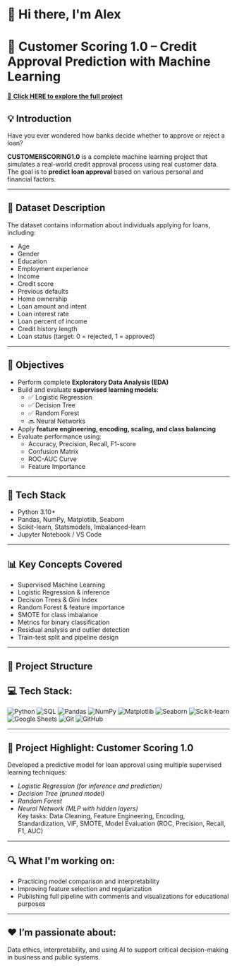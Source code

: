 # 👋 Hi there, I'm Alex

# 🏦 Customer Scoring 1.0 – Credit Approval Prediction with Machine Learning

[🔗 **Click HERE to explore the full project**](https://github.com/AleXcapo7/CUSTOMER_SCORING1.0)

## 💡 Introduction
Have you ever wondered how banks decide whether to approve or reject a loan?

**CUSTOMERSCORING1.0** is a complete machine learning project that simulates a real-world credit approval process using real customer data. The goal is to **predict loan approval** based on various personal and financial factors.

---

## 📂 Dataset Description
The dataset contains information about individuals applying for loans, including:
- Age
- Gender
- Education
- Employment experience
- Income
- Credit score
- Previous defaults
- Home ownership
- Loan amount and intent
- Loan interest rate
- Loan percent of income
- Credit history length
- Loan status (target: 0 = rejected, 1 = approved)

---

## 🚀 Objectives
- Perform complete **Exploratory Data Analysis (EDA)**
- Build and evaluate **supervised learning models**:
  - ✅ Logistic Regression
  - ✅ Decision Tree
  - ✅ Random Forest
  - 🔜 Neural Networks
- Apply **feature engineering, encoding, scaling, and class balancing**
- Evaluate performance using:
  - Accuracy, Precision, Recall, F1-score
  - Confusion Matrix
  - ROC-AUC Curve
  - Feature Importance

---

## 🧰 Tech Stack
- Python 3.10+
- Pandas, NumPy, Matplotlib, Seaborn
- Scikit-learn, Statsmodels, Imbalanced-learn
- Jupyter Notebook / VS Code

---

## 📊 Key Concepts Covered
- Supervised Machine Learning
- Logistic Regression & inference
- Decision Trees & Gini Index
- Random Forest & feature importance
- SMOTE for class imbalance
- Metrics for binary classification
- Residual analysis and outlier detection
- Train-test split and pipeline design

---

## 📎 Project Structure


## 💻 Tech Stack:
![Python](https://img.shields.io/badge/-Python-blue)
![SQL](https://img.shields.io/badge/-SQL-blue)
![Pandas](https://img.shields.io/badge/-Pandas-150458)
![NumPy](https://img.shields.io/badge/-NumPy-013243)
![Matplotlib](https://img.shields.io/badge/-Matplotlib-FF8C00)
![Seaborn](https://img.shields.io/badge/-Seaborn-76b900)
![Scikit-learn](https://img.shields.io/badge/-Scikit--learn-F7931E)
![Google Sheets](https://img.shields.io/badge/-Google%20Sheets-34A853)
![Git](https://img.shields.io/badge/-Git-F05032)
![GitHub](https://img.shields.io/badge/-GitHub-181717)

---

## 🧠 Project Highlight: Customer Scoring 1.0
Developed a predictive model for loan approval using multiple supervised learning techniques:
- *Logistic Regression (for inference and prediction)*
- *Decision Tree (pruned model)*
- *Random Forest*
- *Neural Network (MLP with hidden layers)*  
Key tasks: Data Cleaning, Feature Engineering, Encoding, Standardization, VIF, SMOTE, Model Evaluation (ROC, Precision, Recall, F1, AUC)

---

## 🔍 What I'm working on:
- Practicing model comparison and interpretability  
- Improving feature selection and regularization  
- Publishing full pipeline with comments and visualizations for educational purposes

---

## ❤️ I’m passionate about:
Data ethics, interpretability, and using AI to support critical decision-making in business and public systems.
